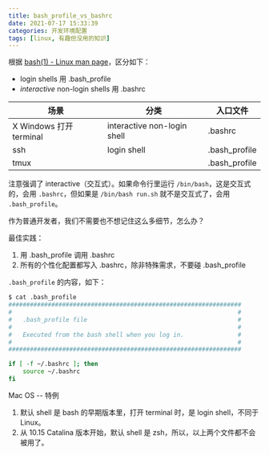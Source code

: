 ```yaml
---
title: bash_profile_vs_bashrc
date: 2021-07-17 15:33:39
categories: 开发环境配置
tags: [linux, 有趣但没用的知识]
---
```


根据 [bash(1) - Linux man page](https://linux.die.net/man/1/bash)，区分如下：

- login shells 用 .bash_profile
- *interactive* non-login shells 用 .bashrc


| 场景 | 分类 | 入口文件 |
| --- | --- | --- |
| X Windows 打开 terminal | interactive non-login shell | .bashrc |
| ssh | login shell | .bash_profile |
| tmux |  | .bash_profile |

注意强调了 interactive（交互式）。如果命令行里运行 `/bin/bash`，这是交互式的，会用 `.bashrc`，但如果是 `/bin/bash run.sh` 就不是交互式了，会用 `.bash_profile`。

作为普通开发者，我们不需要也不想记住这么多细节，怎么办？

最佳实践：

1. 用 .bash_profile 调用 .bashrc
2. 所有的个性化配置都写入 .bashrc，除非特殊需求，不要碰 .bash_profile


`.bash_profile` 的内容，如下：

```bash
$ cat .bash_profile
#################################################################
#                                                               #
#   .bash_profile file                                          #
#                                                               #
#   Executed from the bash shell when you log in.               #
#                                                               #
#################################################################

if [ -f ~/.bashrc ]; then
    source ~/.bashrc
fi
```

Mac OS -- 特例

1. 默认 shell 是 bash 的早期版本里，打开 terminal 时，是 login shell，不同于 Linux。
2. 从 10.15 Catalina 版本开始，默认 shell 是 zsh，所以，以上两个文件都不会被用了。
